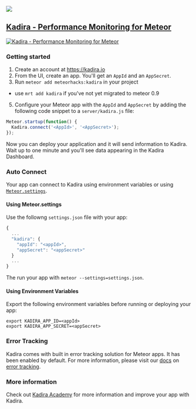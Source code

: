 [![](https://api.travis-ci.org/meteorhacks/kadira.svg)](https://travis-ci.org/meteorhacks/kadira)

## [Kadira - Performance Monitoring for Meteor](https://kadira.io) 

[![Kadira - Performance Monitoring for Meteor](https://i.cloudup.com/LwrCCa_RRE.png)](https://kadira.io)

### Getting started

1. Create an account at <https://kadira.io>
2. From the UI, create an app. You'll get an `AppId` and an `AppSecret`.
3. Run `meteor add meteorhacks:kadira` in your project
  * use `mrt add kadira` if you've not yet migrated to meteor 0.9
5. Configure your Meteor app with the `AppId` and `AppSecret` by adding the following code snippet to a `server/kadira.js` file:

```js
Meteor.startup(function() {
  Kadira.connect('<AppId>', '<AppSecret>');
});
```

Now you can deploy your application and it will send information to Kadira. Wait up to one minute and you'll see data appearing in the Kadira Dashboard.


### Auto Connect

Your app can connect to Kadira using environment variables or using [`Meteor.settings`](http://docs.meteor.com/#meteor_settings).

#### Using Meteor.settings
Use the followng `settings.json` file with your app:

```js
{
  ...
  "kadira": {
    "appId": "<appId>",
    "appSecret": "<appSecret>"
  }
  ...
}
```

The run your app with `meteor --settings=settings.json`.

#### Using Environment Variables

Export the following environment variables before running or deploying your app:

```
export KADIRA_APP_ID=<appId>
export KADIRA_APP_SECRET=<appSecret>
````

### Error Tracking

Kadira comes with built in error tracking solution for Meteor apps. It has been enabled by default.
For more information, please visit our [docs](http://support.kadira.io/knowledgebase/topics/62637-error-tracking) on [error tracking](http://support.kadira.io/knowledgebase/topics/62637-error-tracking).

### More information

Check out [Kadira Academy](https://kadira.io/academy) for more information and improve your app with Kadira.
